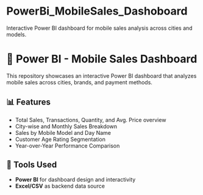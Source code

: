 # PowerBi_MobileSales_Dashoboard
Interactive Power BI dashboard for mobile sales analysis across cities and models.
# 📱 Power BI - Mobile Sales Dashboard

This repository showcases an interactive Power BI dashboard that analyzes mobile sales across cities, brands, and payment methods. 

## 📊 Features

- Total Sales, Transactions, Quantity, and Avg. Price overview
- City-wise and Monthly Sales Breakdown
- Sales by Mobile Model and Day Name
- Customer Age Rating Segmentation
- Year-over-Year Performance Comparison

## 🔧 Tools Used

- **Power BI** for dashboard design and interactivity
- **Excel/CSV** as backend data source

